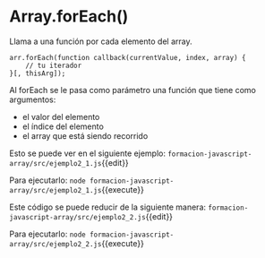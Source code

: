 # Array.forEach()
Llama a una función por cada elemento del array.
```
arr.forEach(function callback(currentValue, index, array) {
    // tu iterador
}[, thisArg]);
```
Al forEach se le pasa como parámetro una función que tiene como argumentos:
- el valor del elemento
- el índice del elemento
- el array que está siendo recorrido

Esto se puede ver en el siguiente ejemplo:
`formacion-javascript-array/src/ejemplo2_1.js`{{edit}}

Para ejecutarlo:
`node formacion-javascript-array/src/ejemplo2_1.js`{{execute}}

Este código se puede reducir de la siguiente manera:
`formacion-javascript-array/src/ejemplo2_2.js`{{edit}}

Para ejecutarlo:
`node formacion-javascript-array/src/ejemplo2_2.js`{{execute}}
